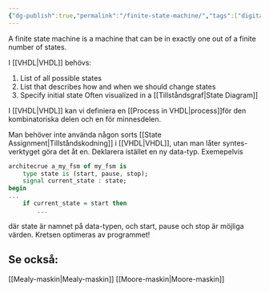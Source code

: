 ```yaml
---
{"dg-publish":true,"permalink":"/finite-state-machine/","tags":["digitalteknik"]}
---
```


A finite state machine is a machine that can be in exactly one out of a finite number of states.

I [[VHDL\|VHDL]] behövs:
1. List of all possible states
2. List that describes how and when we should change states
3. Specify initial state
Often visualized in a [[Tillståndsgraf\|State Diagram]]

I [[VHDL\|VHDL]] kan vi definiera en [[Process in VHDL\|process]]för den kombinatoriska delen och en för minnesdelen.

Man behöver inte använda någon sorts [[State Assignment\|Tillståndskodning]] i [[VHDL\|VHDL]], utan man låter syntes-verktyget göra det åt en. Deklarera istället en ny data-typ. Exemepelvis
```vhdl
architecrue a_my_fsm of my_fsm is
	type state is (start, pause, stop); 
	signal current_state : state;
begin
...
	if current_state = start then
		...
```
där state är namnet på data-typen, och start, pause och stop är möjliga värden. Kretsen optimeras av programmet!

## Se också:
[[Mealy-maskin\|Mealy-maskin]]
[[Moore-maskin\|Moore-maskin]]